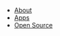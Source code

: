 - [About](http://whyso.co.nz/about "About the company")
- [Apps](http://whyso.co.nz/apps "Android Apps")
- [Open Source](https://github.com/flaviusb/ "The Source")
